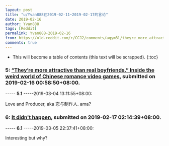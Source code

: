 ```yaml
---
layout: post
title: "u/Yvan888在2019-02-11~2019-02-17的言论"
date: 2019-02-16
author: Yvan888
tags: [Reddit]
permalink: Yvan888-2019-02-16
from: https://old.reddit.com/r/CCJ2/comments/aqym3l/theyre_more_attractive_than_real_boyfriends/
comments: true
---
```


* This will become a table of contents (this text will be scrapped).
{:toc}

### 5: [“They’re more attractive than real boyfriends.” Inside the weird world of Chinese romance video games](https://old.reddit.com/r/CCJ2/comments/aqym3l/theyre_more_attractive_than_real_boyfriends/), submitted on 2019-02-16 00:58:50+08:00.

----- __5.1__ -----2019-03-04 13:11:55+08:00:

Love and Producer, aka 恋与制作人. ama?

### 6: [It didn't happen](https://old.reddit.com/r/China/comments/arbcyl/it_didnt_happen/), submitted on 2019-02-17 02:14:39+08:00.

----- __6.1__ -----2019-03-05 22:37:41+08:00:

Interesting but why?

